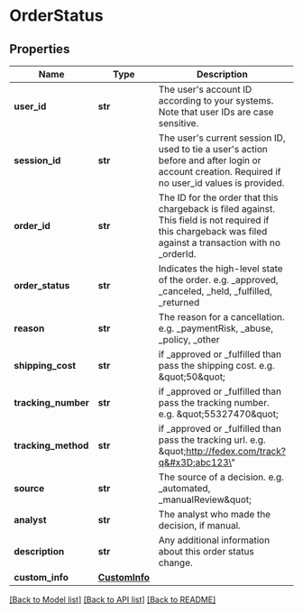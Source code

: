 # OrderStatus

## Properties
Name | Type | Description | Notes
------------ | ------------- | ------------- | -------------
**user_id** | **str** | The user&#39;s account ID according to your systems. Note that user IDs are case sensitive. | [optional] 
**session_id** | **str** | The user&#39;s current session ID, used to tie a user&#39;s action before and after login or account creation. Required if no user_id values is provided. | [optional] 
**order_id** | **str** | The ID for the order that this chargeback is filed against. This field is not required if this chargeback was filed against a transaction with no _orderId. | [optional] 
**order_status** | **str** | Indicates the high-level state of the order. e.g. _approved, _canceled, _held, _fulfilled, _returned | [optional] 
**reason** | **str** | The reason for a cancellation. e.g. _paymentRisk, _abuse, _policy, _other | [optional] 
**shipping_cost** | **str** | if _approved or _fulfilled than pass the shipping cost. e.g. \&quot;50\&quot; | [optional] 
**tracking_number** | **str** | if _approved or _fulfilled than pass the tracking number. e.g. \&quot;55327470\&quot; | [optional] 
**tracking_method** | **str** | if _approved or _fulfilled than pass the tracking url. e.g. \&quot;http://fedex.com/track?q&#x3D;abc123\&quot; | [optional] 
**source** | **str** | The source of a decision. e.g. _automated, _manualReview\&quot; | [optional] 
**analyst** | **str** | The analyst who made the decision, if manual. | [optional] 
**description** | **str** | Any additional information about this order status change. | [optional] 
**custom_info** | [**CustomInfo**](CustomInfo.md) |  | [optional] 

[[Back to Model list]](../README.md#documentation-for-models) [[Back to API list]](../README.md#documentation-for-api-endpoints) [[Back to README]](../README.md)


